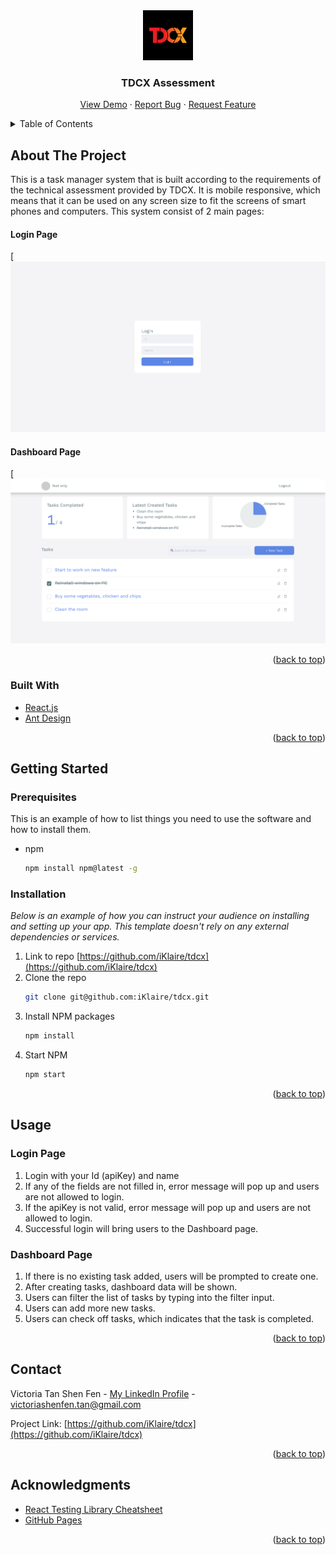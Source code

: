 <div id="top"></div>
<div align="center">
  <a href="https://github.com/iKlaire/tdcx">
    <img src="/images/profile.jpg" alt="Logo" width="80" height="80">
  </a>

  <h3 align="center">TDCX Assessment</h3>

  <p align="center">
    <a href="https://github.com/iKlaire/tdcx">View Demo</a>
    ·
    <a href="https://github.com/iKlaire/tdcx/issues">Report Bug</a>
    ·
    <a href="https://github.com/iKlaire/tdcx/issues">Request Feature</a>
  </p>
</div>

<!-- TABLE OF CONTENTS -->
<details>
  <summary>Table of Contents</summary>
  <ol>
    <li>
      <a href="#about-the-project">About The Project</a>
      <ul>
        <li><a href="#built-with">Built With</a></li>
      </ul>
    </li>
    <li>
      <a href="#getting-started">Getting Started</a>
      <ul>
        <li><a href="#prerequisites">Prerequisites</a></li>
        <li><a href="#installation">Installation</a></li>
      </ul>
    </li>
    <li><a href="#usage">Usage</a></li>
    <li><a href="#contact">Contact</a></li>
    <li><a href="#acknowledgments">Acknowledgments</a></li>
  </ol>
</details>

<!-- ABOUT THE PROJECT -->

## About The Project

This is a task manager system that is built according to the requirements of the technical assessment provided by TDCX. It is mobile responsive, which means that it can be used on any screen size to fit the screens of smart phones and computers. This system consist of 2 main pages:

#### Login Page

[![Login Page Screen Shot][product-screenshot-login]

#### Dashboard Page

[![Dashboard Page Screen Shot][product-screenshot-dashboard]

<p align="right">(<a href="#top">back to top</a>)</p>

### Built With

- [React.js](https://reactjs.org/)
- [Ant Design](https://ant.design/)

<p align="right">(<a href="#top">back to top</a>)</p>

<!-- GETTING STARTED -->

## Getting Started

### Prerequisites

This is an example of how to list things you need to use the software and how to install them.

- npm
  ```sh
  npm install npm@latest -g
  ```

### Installation

_Below is an example of how you can instruct your audience on installing and setting up your app. This template doesn't rely on any external dependencies or services._

1. Link to repo [https://github.com/iKlaire/tdcx](https://github.com/iKlaire/tdcx)
2. Clone the repo
   ```sh
   git clone git@github.com:iKlaire/tdcx.git
   ```
3. Install NPM packages
   ```sh
   npm install
   ```
4. Start NPM
   ```js
   npm start
   ```

<p align="right">(<a href="#top">back to top</a>)</p>

<!-- USAGE -->

## Usage

### Login Page

1. Login with your Id (apiKey) and name
2. If any of the fields are not filled in, error message will pop up and users are not allowed to login.
3. If the apiKey is not valid, error message will pop up and users are not allowed to login.
4. Successful login will bring users to the Dashboard page.

### Dashboard Page

1. If there is no existing task added, users will be prompted to create one.
2. After creating tasks, dashboard data will be shown.
3. Users can filter the list of tasks by typing into the filter input.
4. Users can add more new tasks.
5. Users can check off tasks, which indicates that the task is completed.

<p align="right">(<a href="#top">back to top</a>)</p>

<!-- CONTACT -->

## Contact

Victoria Tan Shen Fen - [My LinkedIn Profile](https://www.linkedin.com/in/victoriatansf/) - victoriashenfen.tan@gmail.com

Project Link: [https://github.com/iKlaire/tdcx](https://github.com/iKlaire/tdcx)

<p align="right">(<a href="#top">back to top</a>)</p>

<!-- ACKNOWLEDGMENTS -->

## Acknowledgments

- [React Testing Library Cheatsheet](https://testing-library.com/docs/react-testing-library/cheatsheet)
- [GitHub Pages](https://pages.github.com)

<p align="right">(<a href="#top">back to top</a>)</p>

<!-- MARKDOWN LINKS & IMAGES -->
<!-- https://www.markdownguide.org/basic-syntax/#reference-style-links -->

[linkedin-shield]: https://img.shields.io/badge/-LinkedIn-black.svg?style=for-the-badge&logo=linkedin&colorB=555
[linkedin-url]: https://www.linkedin.com/in/victoriatansf/
[product-screenshot-login]: /images/screenshot-login.jpg
[product-screenshot-dashboard]: /images/screenshot-dashboard.jpg
[tdcx-logo-url]: https://www.contactcenterworld.com/company/tdcx.aspx
